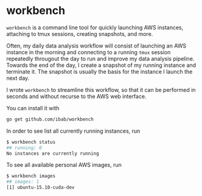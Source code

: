 # workbench

`workbench` is a command line tool for quickly launching AWS instances,
attaching to tmux sessions, creating snapshots, and more.

Often, my daily data analysis workflow will consist of launching an AWS
instance in the morning and connecting to a running `tmux` session repeatedly
througout the day to run and improve my data analysis pipeline. Towards the
end of the day, I create a snapshot of my running instance and terminate it.
The snapshot is usually the basis for the instance I launch the next day.

I wrote `workbench` to streamline this workflow, so that it can be performed
in seconds and without recurse to the AWS web interface.

You can install it with
```bash
go get github.com/ibab/workbench
```

In order to see list all currently running instances, run
```bash
$ workbench status
## running: 0
No instances are currently running
```

To see all available personal AWS images, run
```bash
$ workbench images
## images: 1
[1] ubuntu-15.10-cuda-dev
```

